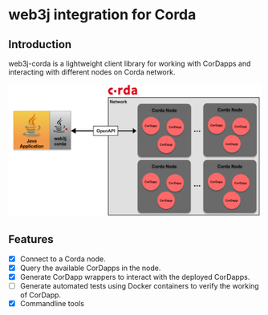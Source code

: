 web3j integration for Corda
===========================

## Introduction

web3j-corda is a lightweight client library for working with CorDapps and interacting with different nodes on Corda network.

![web3j-corda Network](img/web3j-corda.png)

## Features

 - [x] Connect to a Corda node.
 - [x] Query the available CorDapps in the node.
 - [x] Generate CorDapp wrappers to interact with the deployed CorDapps.
 - [ ] Generate automated tests using Docker containers to verify the working of CorDapp. 
 - [x] Commandline tools
